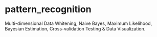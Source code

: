 # pattern_recognition
Multi-dimensional Data Whitening, Naive Bayes, Maximum Likelihood, Bayesian Estimation, Cross-validation Testing & Data Visualization.
